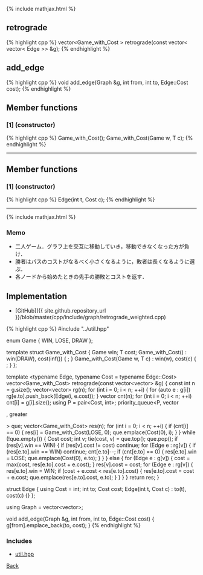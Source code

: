 {% include mathjax.html %}

## retrograde

{% highlight cpp %}
vector<Game_with_Cost<Cost> > retrograde(const vector< vector< Edge >> &g);
{% endhighlight %}

## add_edge

{% highlight cpp %}
void add_edge(Graph &g, int from, int to, Edge::Cost cost);
{% endhighlight %}

## Member functions

### [1] (constructor)
{% highlight cpp %}
Game_with_Cost();
Game_with_Cost(Game w, T c);
{% endhighlight %}


---------------------------------------

## Member functions

### [1] (constructor)
{% highlight cpp %}
Edge(int t, Cost c);
{% endhighlight %}


---------------------------------------

{% include mathjax.html %}

### Memo

- 二人ゲーム．グラフ上を交互に移動していき，移動できなくなった方が負け．
- 勝者はパスのコストがなるべく小さくなるように，敗者は長くなるように選ぶ．
- 各ノードから始めたときの先手の勝敗とコストを返す．

## Implementation

- [GitHub]({{ site.github.repository_url }}/blob/master/cpp/include/graph/retrograde_weighted.cpp)

{% highlight cpp %}
#include "../util.hpp"

enum Game { WIN, LOSE, DRAW };

template <typename T> struct Game_with_Cost {
  Game win;
  T cost;
  Game_with_Cost() : win(DRAW), cost(inf<T>()) { ; }
  Game_with_Cost(Game w, T c) : win(w), cost(c) { ; }
};

template <typename Edge, typename Cost = typename Edge::Cost>
vector<Game_with_Cost<Cost>> retrograde(const vector<vector<Edge>> &g) {
  const int n = g.size();
  vector<vector<Edge>> rg(n);
  for (int i = 0; i < n; ++i) {
    for (auto e : g[i]) rg[e.to].push_back(Edge(i, e.cost));
  }
  vector<int> cnt(n);
  for (int i = 0; i < n; ++i) cnt[i] = g[i].size();
  using P = pair<Cost, int>;
  priority_queue<P, vector<P>, greater<P>> que;
  vector<Game_with_Cost<Cost>> res(n);
  for (int i = 0; i < n; ++i) {
    if (cnt[i] == 0) {
      res[i] = Game_with_Cost<Cost>(LOSE, 0);
      que.emplace(Cost(0), i);
    }
  }
  while (!que.empty()) {
    Cost cost;
    int v;
    tie(cost, v) = que.top();
    que.pop();
    if (res[v].win == WIN) {
      if (res[v].cost != cost) continue;
      for (Edge e : rg[v]) {
        if (res[e.to].win == WIN) continue;
        cnt[e.to]--;
        if (cnt[e.to] == 0) {
          res[e.to].win = LOSE;
          que.emplace(Cost(0), e.to);
        }
      }
    }
    else {
      for (Edge e : g[v]) {
        cost = max(cost, res[e.to].cost + e.cost);
      }
      res[v].cost = cost;
      for (Edge e : rg[v]) {
        res[e.to].win = WIN;
        if (cost + e.cost < res[e.to].cost) {
          res[e.to].cost = cost + e.cost;
          que.emplace(res[e.to].cost, e.to);
        }
      }
    }
  }
  return res;
}

struct Edge {
  using Cost = int;
  int to;
  Cost cost;
  Edge(int t, Cost c) : to(t), cost(c) {}
};

using Graph = vector<vector<Edge>>;

void add_edge(Graph &g, int from, int to, Edge::Cost cost) {
  g[from].emplace_back(to, cost);
}
{% endhighlight %}

### Includes

- [util.hpp](../util)

[Back](../..)
